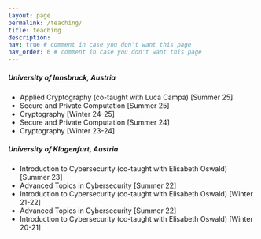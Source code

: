 ```yaml
---
layout: page
permalink: /teaching/
title: teaching
description: 
nav: true # comment in case you don't want this page
nav_order: 6 # comment in case you don't want this page
---
```


##### University of Innsbruck, Austria

- Applied Cryptography (co-taught with Luca Campa)  [Summer 25]
- Secure and Private Computation [Summer 25]
- Cryptography  [Winter 24-25]
- Secure and Private Computation [Summer 24]
- Cryptography  [Winter 23-24]

##### University of Klagenfurt, Austria

- Introduction to Cybersecurity (co-taught with Elisabeth Oswald) [Summer 23]
- Advanced Topics in Cybersecurity [Summer 22]
- Introduction to Cybersecurity (co-taught with Elisabeth Oswald) [Winter 21-22]
- Advanced Topics in Cybersecurity [Summer 22]
- Introduction to Cybersecurity (co-taught with Elisabeth Oswald) [Winter 20-21]
